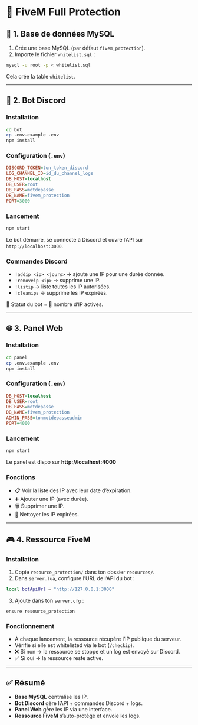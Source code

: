 # 📘 FiveM Full Protection

## 🔧 1. Base de données MySQL
1. Crée une base MySQL (par défaut `fivem_protection`).
2. Importe le fichier `whitelist.sql` :

```bash
mysql -u root -p < whitelist.sql
```

Cela crée la table `whitelist`.

---

## 🤖 2. Bot Discord
### Installation
```bash
cd bot
cp .env.example .env
npm install
```

### Configuration (`.env`)
```ini
DISCORD_TOKEN=ton_token_discord
LOG_CHANNEL_ID=id_du_channel_logs
DB_HOST=localhost
DB_USER=root
DB_PASS=motdepasse
DB_NAME=fivem_protection
PORT=3000
```

### Lancement
```bash
npm start
```

Le bot démarre, se connecte à Discord et ouvre l’API sur `http://localhost:3000`.

### Commandes Discord
- `!addip <ip> <jours>` → ajoute une IP pour une durée donnée.
- `!removeip <ip>` → supprime une IP.
- `!listip` → liste toutes les IP autorisées.
- `!cleanips` → supprime les IP expirées.

📌 Statut du bot = 👀 nombre d’IP actives.

---

## 🌐 3. Panel Web
### Installation
```bash
cd panel
cp .env.example .env
npm install
```

### Configuration (`.env`)
```ini
DB_HOST=localhost
DB_USER=root
DB_PASS=motdepasse
DB_NAME=fivem_protection
ADMIN_PASS=tonmotdepasseadmin
PORT=4000
```

### Lancement
```bash
npm start
```

Le panel est dispo sur **http://localhost:4000**

### Fonctions
- 📋 Voir la liste des IP avec leur date d’expiration.  
- ➕ Ajouter une IP (avec durée).  
- 🗑 Supprimer une IP.  
- 🧹 Nettoyer les IP expirées.  

---

## 🎮 4. Ressource FiveM
### Installation
1. Copie `resource_protection/` dans ton dossier `resources/`.
2. Dans `server.lua`, configure l’URL de l’API du bot :
```lua
local botApiUrl = "http://127.0.0.1:3000"
```
3. Ajoute dans ton `server.cfg` :
```
ensure resource_protection
```

### Fonctionnement
- À chaque lancement, la ressource récupère l’IP publique du serveur.  
- Vérifie si elle est whitelisted via le bot (`/checkip`).  
- ❌ Si non → la ressource se stoppe et un log est envoyé sur Discord.  
- ✅ Si oui → la ressource reste active.  

---

## ✅ Résumé
- **Base MySQL** centralise les IP.  
- **Bot Discord** gère l’API + commandes Discord + logs.  
- **Panel Web** gère les IP via une interface.  
- **Ressource FiveM** s’auto-protège et envoie les logs.  
